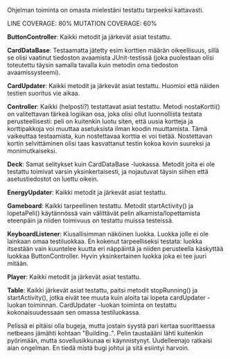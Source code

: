 Ohjelman toiminta on omasta mielestäni testattu tarpeeksi kattavasti.

LINE COVERAGE: 80%
MUTATION COVERAGE: 60%

**ButtonController**: Kaikki metodit ja järkevät asiat testattu.

**CardDataBase**: Testaamatta jätetty esim korttien määrän oikeellisuus, sillä se olisi vaatinut tiedoston avaamista JUnit-testissä (joka puolestaan olisi toteutettu täysin samalla tavalla kuin metodin oma tiedoston avaamissysteemi).

**CardUpdater**: Kaikki metodit ja järkevät asiat testattu. Huomioi että näiden testien suoritus vie aikaa.

**Controller**: Kaikki (helposti?) testattavat asiat testattu. Metodi nostaKortti() on valitettavan tärkeä logiikan osa, joka olisi ollut luonnollista testata perusteellisesti: peli on kuitenkin luotu siten, että uusia kortteja ja korttipakkoja voi muuttaa asetuksista ilman koodin muuttamista. Tämä vaikeuttaa testaamista, kun nostettavaa korttia ei voi tietää. Nostettavan kortin selvittäminen olisi taas kasvattanut testin kokoa kovin suureksi ja monimutkaiseksi.

**Deck**: Samat selitykset kuin CardDataBase -luokassa. Metodit joita ei ole testattu toimivat varsin yksinkertaisesti, ja nojautuvat täysin siihen että asetustiedostot on luettu oikein.

**EnergyUpdater**: Kaikki metodit ja järkevät asiat testattu.

**Gameboard**: Kaikki tarpeellinen testattu. Metodit startActivity() ja lopetaPeli() käytännössä vain välittävät pelin alkamista/lopettamista eteenpäin ja niiden toimivuus on testattu muissa testeissä.

**KeyboardListener**: Kiusallisimman näköinen luokka. Luokka jolle ei ole lainkaan omaa testiluokkaa. En kokenut tarpeelliseksi testata: luokka itsestään vain kuuntelee kuutta eri näppäintä ja niiden perusteella käskyttää luokkaa ButtonController. Hyvin yksinkertainen luokka joka ei tee juuri mitään.

**Player**: Kaikki metodit ja järkevät asiat testattu.

**Table**: Kaikki järkevät asiat testattu, paitsi metodit stopRunning() ja startActivity(), jotka eivät tee muuta kuin aloita tai lopeta cardUpdater -luokan toiminnan. CardUpdater -luokan toiminta on testattu kokonaisuudessaan sen omassa testiluokassa.

Pelissä ei pitäisi olla bugeja, mutta jostain syystä pari kertaa suorittaessa netbeans jämähti kohtaan "Building..". Pelin taustaääni lähti kuitenkin pyörimään, mutta sovellusikkunaa ei käynnistynyt. Uudelleenajo ratkaisi aian ongelman. En tiedä mistä bugi johtui ja sitä esiintyi harvoin.
